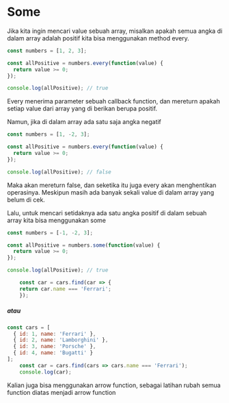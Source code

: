 # Some

Jika kita ingin mencari value sebuah array, misalkan apakah semua angka di dalam array adalah positif kita bisa menggunakan method every.

```javascript
const numbers = [1, 2, 3];

const allPositive = numbers.every(function(value) {
  return value >= 0;
});

console.log(allPositive); // true
```

Every menerima parameter sebuah callback function, dan mereturn apakah setiap value dari array yang di berikan berupa positif.

Namun, jika di dalam array ada satu saja angka negatif

```javascript
const numbers = [1, -2, 3];

const allPositive = numbers.every(function(value) {
  return value >= 0;
});

console.log(allPositive); // false
```

Maka akan mereturn false, dan seketika itu juga every akan menghentikan operasinya. Meskipun masih ada banyak sekali value di dalam array yang belum di cek.

Lalu, untuk mencari setidaknya ada satu angka positif di dalam sebuah array kita bisa menggunakan some

```javascript
const numbers = [-1, -2, 3];

const allPositive = numbers.some(function(value) {
  return value >= 0;
});

console.log(allPositive); // true
```

```javascript
    const car = cars.find(car => {
    return car.name === 'Ferrari';
    });
```
##### atau
```javascript
const cars = [
  { id: 1, name: 'Ferrari' },
  { id: 2, name: 'Lamborghini' },
  { id: 3, name: 'Porsche' },
  { id: 4, name: 'Bugatti' }
];
    const car = cars.find(cars => cars.name === 'Ferrari');
    console.log(car);
```

Kalian juga bisa menggunakan arrow function, sebagai latihan rubah semua function diatas menjadi arrow function
